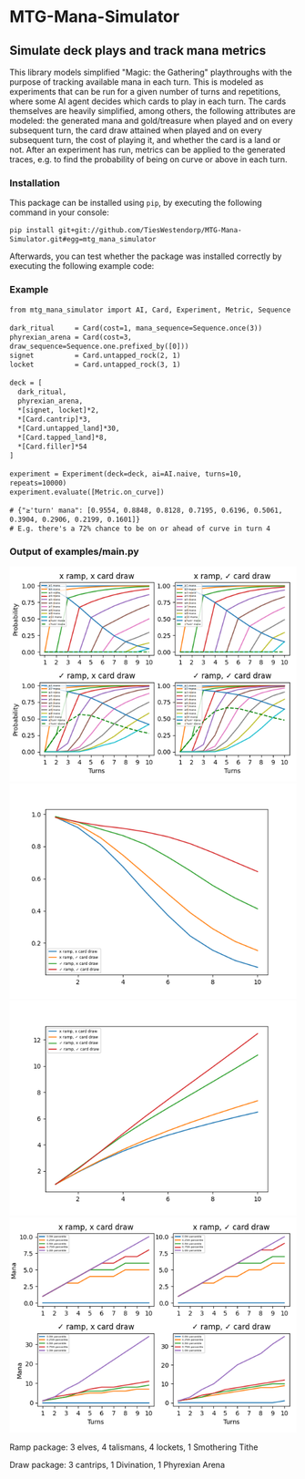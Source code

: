 # MTG-Mana-Simulator
## Simulate deck plays and track mana metrics

This library models simplified "Magic: the Gathering" playthroughs with the purpose of tracking available mana in each turn. This is modeled as experiments that can be run for a given number of turns and repetitions, where some AI agent decides which cards to play in each turn. The cards themselves are heavily simplified, among others, the following attributes are modeled: the generated mana and gold/treasure when played and on every subsequent turn, the card draw attained when played and on every subsequent turn, the cost of playing it, and whether the card is a land or not. After an experiment has run, metrics can be applied to the generated traces, e.g. to find the probability of being on curve or above in each turn.

### Installation

This package can be installed using `pip`, by executing the following command in your console:
```
pip install git+git://github.com/TiesWestendorp/MTG-Mana-Simulator.git#egg=mtg_mana_simulator
```
Afterwards, you can test whether the package was installed correctly by executing the following example code:

### Example
```
from mtg_mana_simulator import AI, Card, Experiment, Metric, Sequence

dark_ritual     = Card(cost=1, mana_sequence=Sequence.once(3))
phyrexian_arena = Card(cost=3, draw_sequence=Sequence.one.prefixed_by([0]))
signet          = Card.untapped_rock(2, 1)
locket          = Card.untapped_rock(3, 1)

deck = [
  dark_ritual,
  phyrexian_arena,
  *[signet, locket]*2,
  *[Card.cantrip]*3,
  *[Card.untapped_land]*30,
  *[Card.tapped_land]*8,
  *[Card.filler]*54
]

experiment = Experiment(deck=deck, ai=AI.naive, turns=10, repeats=10000)
experiment.evaluate([Metric.on_curve])

# {"≥'turn' mana": [0.9554, 0.8848, 0.8128, 0.7195, 0.6196, 0.5061, 0.3904, 0.2906, 0.2199, 0.1601]}
# E.g. there's a 72% chance to be on or ahead of curve in turn 4
```

### Output of examples/main.py
![Comparison of mana per turn probabilities of decks with/without ramp/card draw](https://github.com/TiesWestendorp/MTG-Mana-Simulator/blob/master/Figure_1.png?raw=true)
![Probability of being on curve for decks with/without ramp/card draw](https://github.com/TiesWestendorp/MTG-Mana-Simulator/blob/master/Figure_2.png?raw=true)
![Average mana per turn for decks with/without ramp/card draw](https://github.com/TiesWestendorp/MTG-Mana-Simulator/blob/master/Figure_3.png?raw=true)
![Percentiles of available mana for decks with/without ramp/card draw](https://github.com/TiesWestendorp/MTG-Mana-Simulator/blob/master/Figure_4.png?raw=true)

Ramp package: 3 elves, 4 talismans, 4 lockets, 1 Smothering Tithe

Draw package: 3 cantrips, 1 Divination, 1 Phyrexian Arena
